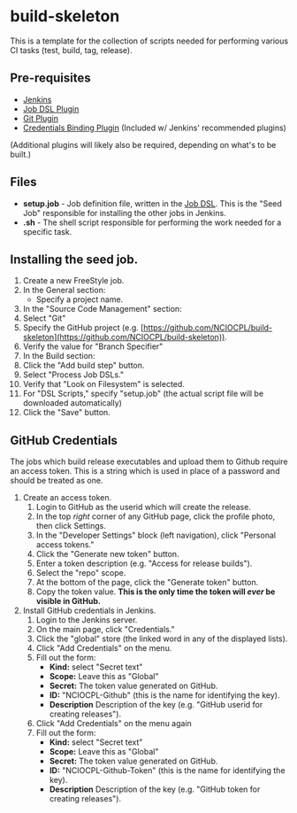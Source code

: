 # build-skeleton
This is a template for the collection of scripts needed for performing various CI tasks (test, build,
tag, release).

## Pre-requisites
* [Jenkins](https://jenkins.io/)
* [Job DSL Plugin](https://wiki.jenkins-ci.org/display/JENKINS/Job+DSL+Plugin)
* [Git Plugin](https://wiki.jenkins-ci.org/display/JENKINS/Git+Plugin)
* [Credentials Binding Plugin](https://wiki.jenkins-ci.org/display/JENKINS/Credentials+Binding+Plugin) (Included w/ Jenkins'
    recommended plugins)

(Additional plugins will likely also be required, depending on what's to be built.)

## Files
* **setup.job** - Job definition file, written in the [Job DSL](https://wiki.jenkins-ci.org/display/JENKINS/Job+DSL+Plugin).
    This is the "Seed Job" responsible for installing the other jobs in Jenkins.
* **<TASK>.sh** - The shell script responsible for performing the work needed for a specific task.

## Installing the seed job.
1. Create a new FreeStyle job.
2. In the General section:
    * Specify a project name.
3. In the "Source Code Management" section:
  1. Select "Git"
  2. Specify the GitHub project (e.g. [https://github.com/NCIOCPL/build-skeleton](https://github.com/NCIOCPL/build-skeleton)).
  3. Verify the value for "Branch Specifier"
3. In the Build section:
  1. Click the "Add build step" button.
  2. Select "Process Job DSLs."
  3. Verify that "Look on Filesystem" is selected.
  4. For "DSL Scripts," specify "setup.job" (the actual script file will be downloaded automatically)
4. Click the "Save" button.

## GitHub Credentials
The jobs which build release executables and upload them to Github require an access token. This is a string which
is used in place of a password and should be treated as one.

1. Create an access token.
    1. Login to GitHub as the userid which will create the release.
    2. In the top *right* corner of any GitHub page, click the profile photo, then click Settings.
    3. In the "Developer Settings" block (left navigation), click "Personal access tokens."
    4. Click the "Generate new token" button.
    5. Enter a token description (e.g. "Access for release builds").
    6. Select the "repo" scope.
    7. At the bottom of the page, click the "Generate token" button.
    8. Copy the token value. **This is the only time the token will *ever* be visible in GitHub.**
2. Install GitHub credentials in Jenkins.
    1. Login to the Jenkins server.
    2. On the main page, click "Credentials."
    3. Click the "global" store (the linked word in any of the displayed lists).
    4. Click "Add Credentials" on the menu.
    5. Fill out the form:
        * **Kind:** select "Secret text"
        * **Scope:** Leave this as "Global"
        * **Secret:** The token value generated on GitHub.
        * **ID:** "NCIOCPL-Github" (this is the name for identifying the key).
        * **Description** Description of the key (e.g. "GitHub userid for creating releases"). 
    6. Click "Add Credentials" on the menu again
    7. Fill out the form:
        * **Kind:** select "Secret text"
        * **Scope:** Leave this as "Global"
        * **Secret:** The token value generated on GitHub.
        * **ID:** "NCIOCPL-Github-Token" (this is the name for identifying the key).
        * **Description** Description of the key (e.g. "GitHub token for creating releases"). 
